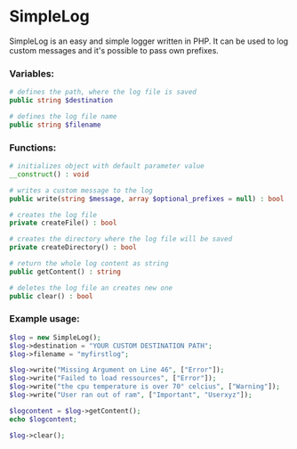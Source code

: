 # SimpleLog

SimpleLog is an easy and simple logger written in PHP. It can be used to log custom messages and it's possible to pass own prefixes.

### Variables:

```php
# defines the path, where the log file is saved
public string $destination

# defines the log file name
public string $filename 
```

### Functions:

```php
# initializes object with default parameter value
__construct() : void
```

```php
# writes a custom message to the log
public write(string $message, array $optional_prefixes = null) : bool
```

```php
# creates the log file
private createFile() : bool
```

```php
# creates the directory where the log file will be saved
private createDirectory() : bool
```

```php
# return the whole log content as string
public getContent() : string
```

```php
# deletes the log file an creates new one
public clear() : bool
```

### Example usage:

```php
$log = new SimpleLog();
$log->destination = "YOUR CUSTOM DESTINATION PATH";
$log->filename = "myfirstlog";

$log->write("Missing Argument on Line 46", ["Error"]);
$log->write("Failed to load ressources", ["Error"]);
$log->write("the cpu temperature is over 70° celcius", ["Warning"]);
$log->write("User ran out of ram", ["Important", "Userxyz"]);

$logcontent = $log->getContent();
echo $logcontent;

$log->clear();

```